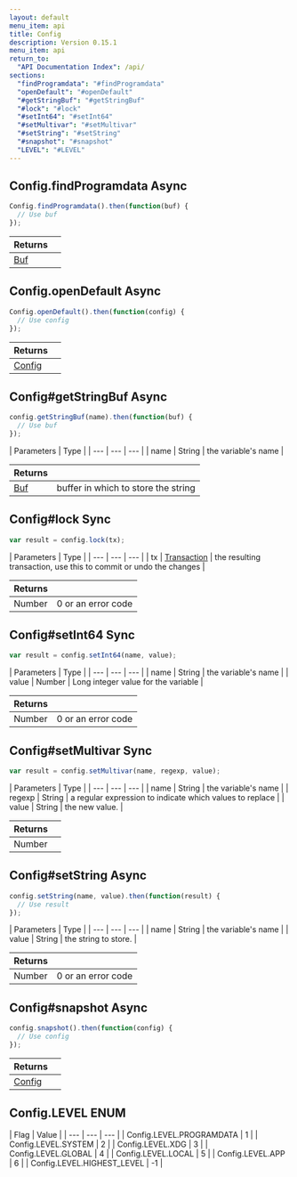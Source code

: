 ```yaml
---
layout: default
menu_item: api
title: Config
description: Version 0.15.1
menu_item: api
return_to:
  "API Documentation Index": /api/
sections:
  "findProgramdata": "#findProgramdata"
  "openDefault": "#openDefault"
  "#getStringBuf": "#getStringBuf"
  "#lock": "#lock"
  "#setInt64": "#setInt64"
  "#setMultivar": "#setMultivar"
  "#setString": "#setString"
  "#snapshot": "#snapshot"
  "LEVEL": "#LEVEL"
---
```


## <a name="findProgramdata"></a><span>Config.</span>findProgramdata <span class="tags"><span class="async">Async</span></span>

```js
Config.findProgramdata().then(function(buf) {
  // Use buf
});
```

| Returns |  |
| --- | --- |
| [Buf](/api/buf/) |  |

## <a name="openDefault"></a><span>Config.</span>openDefault <span class="tags"><span class="async">Async</span></span>

```js
Config.openDefault().then(function(config) {
  // Use config
});
```

| Returns |  |
| --- | --- |
| [Config](/api/config/) |  |

## <a name="getStringBuf"></a><span>Config#</span>getStringBuf <span class="tags"><span class="async">Async</span></span>

```js
config.getStringBuf(name).then(function(buf) {
  // Use buf
});
```

| Parameters | Type |
| --- | --- | --- |
| name | String | the variable's name |

| Returns |  |
| --- | --- |
| [Buf](/api/buf/) | buffer in which to store the string |

## <a name="lock"></a><span>Config#</span>lock <span class="tags"><span class="sync">Sync</span></span>

```js
var result = config.lock(tx);
```

| Parameters | Type |
| --- | --- | --- |
| tx | [Transaction](/api/transaction/) | the resulting transaction, use this to commit or undo the changes |

| Returns |  |
| --- | --- |
| Number |  0 or an error code |

## <a name="setInt64"></a><span>Config#</span>setInt64 <span class="tags"><span class="sync">Sync</span></span>

```js
var result = config.setInt64(name, value);
```

| Parameters | Type |
| --- | --- | --- |
| name | String | the variable's name |
| value | Number | Long integer value for the variable |

| Returns |  |
| --- | --- |
| Number |  0 or an error code |

## <a name="setMultivar"></a><span>Config#</span>setMultivar <span class="tags"><span class="sync">Sync</span></span>

```js
var result = config.setMultivar(name, regexp, value);
```

| Parameters | Type |
| --- | --- | --- |
| name | String | the variable's name |
| regexp | String | a regular expression to indicate which values to replace |
| value | String | the new value. |

| Returns |  |
| --- | --- |
| Number |  |

## <a name="setString"></a><span>Config#</span>setString <span class="tags"><span class="async">Async</span></span>

```js
config.setString(name, value).then(function(result) {
  // Use result
});
```

| Parameters | Type |
| --- | --- | --- |
| name | String | the variable's name |
| value | String | the string to store. |

| Returns |  |
| --- | --- |
| Number |  0 or an error code |

## <a name="snapshot"></a><span>Config#</span>snapshot <span class="tags"><span class="async">Async</span></span>

```js
config.snapshot().then(function(config) {
  // Use config
});
```

| Returns |  |
| --- | --- |
| [Config](/api/config/) |  |

## <a name="LEVEL"></a><span>Config.</span>LEVEL <span class="tags"><span class="enum">ENUM</span></span>

| Flag | Value |
| --- | --- | --- |
| <span>Config.LEVEL.</span>PROGRAMDATA | 1 |
| <span>Config.LEVEL.</span>SYSTEM | 2 |
| <span>Config.LEVEL.</span>XDG | 3 |
| <span>Config.LEVEL.</span>GLOBAL | 4 |
| <span>Config.LEVEL.</span>LOCAL | 5 |
| <span>Config.LEVEL.</span>APP | 6 |
| <span>Config.LEVEL.</span>HIGHEST_LEVEL | -1 |


